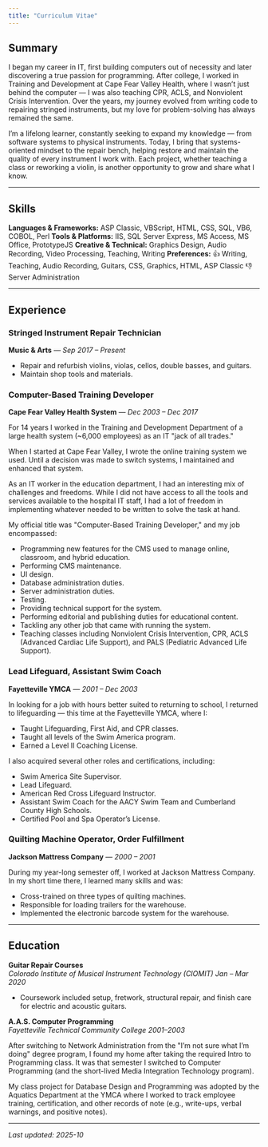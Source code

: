 ```yaml
---
title: "Curriculum Vitae"
---
```


## Summary

I began my career in IT, first building computers out of necessity and later discovering a true passion for programming. After college, I worked in Training and Development at Cape Fear Valley Health, where I wasn’t just behind the computer — I was also teaching CPR, ACLS, and Nonviolent Crisis Intervention. Over the years, my journey evolved from writing code to repairing stringed instruments, but my love for problem-solving has always remained the same.

I’m a lifelong learner, constantly seeking to expand my knowledge — from software systems to physical instruments. Today, I bring that systems-oriented mindset to the repair bench, helping restore and maintain the quality of every instrument I work with. Each project, whether teaching a class or reworking a violin, is another opportunity to grow and share what I know.

---

## Skills

**Languages & Frameworks:** ASP Classic, VBScript, HTML, CSS, SQL, VB6, COBOL, Perl
**Tools & Platforms:** IIS, SQL Server Express, MS Access, MS Office, PrototypeJS
**Creative & Technical:** Graphics Design, Audio Recording, Video Processing, Teaching, Writing
**Preferences:**
👍 Writing, Teaching, Audio Recording, Guitars, CSS, Graphics, HTML, ASP Classic
👎 Server Administration

---

## Experience

### Stringed Instrument Repair Technician
**Music & Arts** — *Sep 2017 – Present*
- Repair and refurbish violins, violas, cellos, double basses, and guitars.
- Maintain shop tools and materials.

### Computer-Based Training Developer
**Cape Fear Valley Health System** — *Dec 2003 – Dec 2017*

For 14 years I worked in the Training and Development Department of a large health system (~6,000 employees) as an IT "jack of all trades."

When I started at Cape Fear Valley, I wrote the online training system we used. Until a decision was made to switch systems, I maintained and enhanced that system.

As an IT worker in the education department, I had an interesting mix of challenges and freedoms. While I did not have access to all the tools and services available to the hospital IT staff, I had a lot of freedom in implementing whatever needed to be written to solve the task at hand.

My official title was "Computer-Based Training Developer," and my job encompassed:
- Programming new features for the CMS used to manage online, classroom, and hybrid education.
- Performing CMS maintenance.
- UI design.
- Database administration duties.
- Server administration duties.
- Testing.
- Providing technical support for the system.
- Performing editorial and publishing duties for educational content.
- Tackling any other job that came with running the system.
- Teaching classes including Nonviolent Crisis Intervention, CPR, ACLS (Advanced Cardiac Life Support), and PALS (Pediatric Advanced Life Support).

### Lead Lifeguard, Assistant Swim Coach
**Fayetteville YMCA** — *2001 – Dec 2003*

In looking for a job with hours better suited to returning to school, I returned to lifeguarding — this time at the Fayetteville YMCA, where I:
- Taught Lifeguarding, First Aid, and CPR classes.
- Taught all levels of the Swim America program.
- Earned a Level II Coaching License.

I also acquired several other roles and certifications, including:
- Swim America Site Supervisor.
- Lead Lifeguard.
- American Red Cross Lifeguard Instructor.
- Assistant Swim Coach for the AACY Swim Team and Cumberland County High Schools.
- Certified Pool and Spa Operator’s License.

### Quilting Machine Operator, Order Fulfillment
**Jackson Mattress Company** — *2000 – 2001*

During my year-long semester off, I worked at Jackson Mattress Company. In my short time there, I learned many skills and was:
- Cross-trained on three types of quilting machines.
- Responsible for loading trailers for the warehouse.
- Implemented the electronic barcode system for the warehouse.

---

## Education

**Guitar Repair Courses**
<br />
*Colorado Institute of Musical Instrument Technology (CIOMIT)* *Jan – Mar 2020*

- Coursework included setup, fretwork, structural repair, and finish care for electric and acoustic guitars.

**A.A.S. Computer Programming**
<br />
*Fayetteville Technical Community College* *2001–2003*

After switching to Network Administration from the "I’m not sure what I’m doing" degree program, I found my home after taking the required Intro to Programming class. It was that semester I switched to Computer Programming (and the short-lived Media Integration Technology program).

My class project for Database Design and Programming was adopted by the Aquatics Department at the YMCA where I worked to track employee training, certification, and other records of note (e.g., write-ups, verbal warnings, and positive notes).


---

_Last updated: 2025-10_
